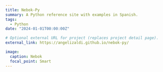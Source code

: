 ```yaml
---
title: Nebok-Py
summary: A Python reference site with examples in Spanish.
tags:
  - Python
date: "2024-01-01T00:00:00Z"

# Optional external URL for project (replaces project detail page).
external_link: https://angelizaldi.github.io/nebok-py/

image:
  caption: Nebok
  focal_point: Smart
---
```

